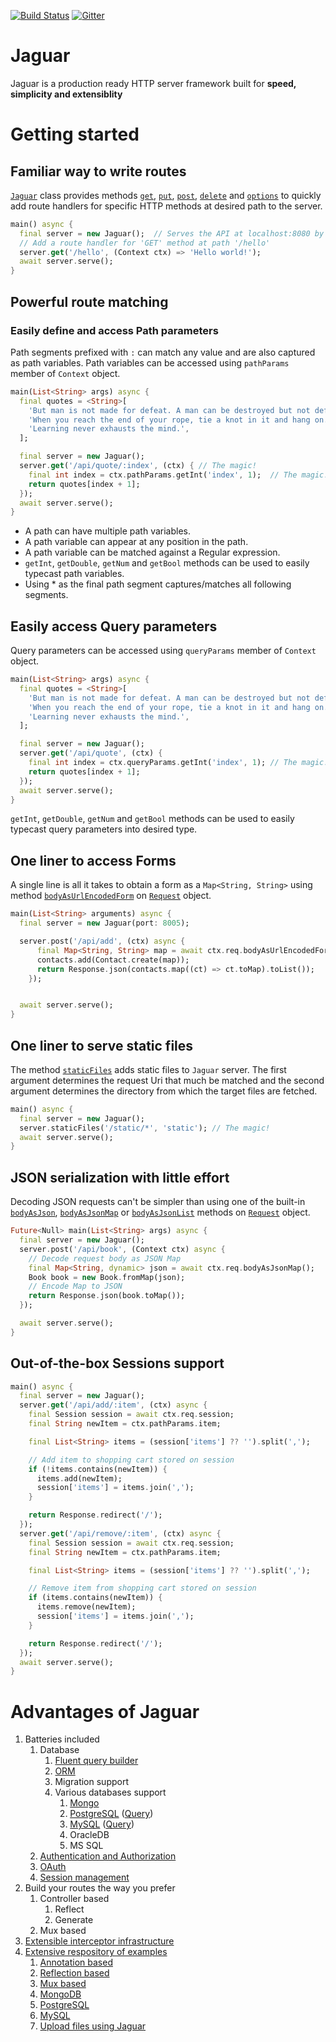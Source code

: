 [![Build Status](https://travis-ci.org/Jaguar-dart/jaguar.svg?branch=master)](https://travis-ci.org/Jaguar-dart/jaguar)
[![Gitter](https://img.shields.io/gitter/room/nwjs/nw.js.svg)](https://gitter.im/jaguar_dart/jaguar)

# Jaguar

Jaguar is a production ready HTTP server framework built for **speed, simplicity and extensiblity**

# Getting started

## Familiar way to write routes

[`Jaguar`][Doc::Jaguar] class provides methods [`get`][Doc::Jaguar::get], [`put`][Doc::Jaguar::put], [`post`][Doc::Jaguar::post], 
[`delete`][Doc::Jaguar::delete] and [`options`][Doc::Jaguar::options] to quickly add route handlers for specific HTTP methods at 
desired path to the server.

```dart
main() async {
  final server = new Jaguar();  // Serves the API at localhost:8080 by default
  // Add a route handler for 'GET' method at path '/hello'
  server.get('/hello', (Context ctx) => 'Hello world!');
  await server.serve();
}
```

## Powerful route matching

### Easily define and access Path parameters

Path segments prefixed with `:` can match any value and are also captured as path variables. Path variables can be accessed
using `pathParams` member of `Context` object.

```dart
main(List<String> args) async {
  final quotes = <String>[
    'But man is not made for defeat. A man can be destroyed but not defeated.',
    'When you reach the end of your rope, tie a knot in it and hang on.',
    'Learning never exhausts the mind.',
  ];

  final server = new Jaguar();
  server.get('/api/quote/:index', (ctx) { // The magic!
    final int index = ctx.pathParams.getInt('index', 1);  // The magic!
    return quotes[index + 1];
  });
  await server.serve();
}
```

+ A path can have multiple path variables.
+ A path variable can appear at any position in the path.
+ A path variable can be matched against a Regular expression.
+ `getInt`, `getDouble`, `getNum` and `getBool` methods can be used to easily typecast path variables.
+ Using * as the final path segment captures/matches all following segments.

## Easily access Query parameters

Query parameters can be accessed using `queryParams` member of `Context` object.

```dart
main(List<String> args) async {
  final quotes = <String>[
    'But man is not made for defeat. A man can be destroyed but not defeated.',
    'When you reach the end of your rope, tie a knot in it and hang on.',
    'Learning never exhausts the mind.',
  ];

  final server = new Jaguar();
  server.get('/api/quote', (ctx) {
    final int index = ctx.queryParams.getInt('index', 1); // The magic!
    return quotes[index + 1];
  });
  await server.serve();
}
```

`getInt`, `getDouble`, `getNum` and `getBool` methods can be used to easily typecast query parameters into desired type.

## One liner to access Forms

A single line is all it takes to obtain a form as a `Map<String, String>` using method [`bodyAsUrlEncodedForm`][Doc::Request::bodyAsUrlEncodedForm] 
on [`Request`][Doc::Request] object.

```dart
main(List<String> arguments) async {
  final server = new Jaguar(port: 8005);

  server.post('/api/add', (ctx) async {
      final Map<String, String> map = await ctx.req.bodyAsUrlEncodedForm(); // The magic!
      contacts.add(Contact.create(map));
      return Response.json(contacts.map((ct) => ct.toMap).toList());
    });


  await server.serve();
}
```

## One liner to serve static files

The method [`staticFiles`][Doc::Jaguar::staticFiles] adds static files to `Jaguar` server. The first argument determines
the request Uri that much be matched and the second argument determines the directory from which the target files are fetched.

```dart
main() async {
  final server = new Jaguar();
  server.staticFiles('/static/*', 'static'); // The magic!
  await server.serve();
}
```

## JSON serialization with little effort

Decoding JSON requests can't be simpler than using one of the built-in [`bodyAsJson`][Doc::Request::bodyAsJson], 
[`bodyAsJsonMap`][Doc::Request::bodyAsJsonMap] or [`bodyAsJsonList`][Doc::Request::bodyAsJsonList] methods on 
[`Request`][Doc::Request] object.

```dart
Future<Null> main(List<String> args) async {
  final server = new Jaguar();
  server.post('/api/book', (Context ctx) async {
    // Decode request body as JSON Map
    final Map<String, dynamic> json = await ctx.req.bodyAsJsonMap();
    Book book = new Book.fromMap(json);
    // Encode Map to JSON
    return Response.json(book.toMap());
  });

  await server.serve();
}
```

## Out-of-the-box Sessions support

```dart
main() async {
  final server = new Jaguar();
  server.get('/api/add/:item', (ctx) async {
    final Session session = await ctx.req.session;
    final String newItem = ctx.pathParams.item;

    final List<String> items = (session['items'] ?? '').split(',');

    // Add item to shopping cart stored on session
    if (!items.contains(newItem)) {
      items.add(newItem);
      session['items'] = items.join(',');
    }

    return Response.redirect('/');
  });
  server.get('/api/remove/:item', (ctx) async {
    final Session session = await ctx.req.session;
    final String newItem = ctx.pathParams.item;

    final List<String> items = (session['items'] ?? '').split(',');

    // Remove item from shopping cart stored on session
    if (items.contains(newItem)) {
      items.remove(newItem);
      session['items'] = items.join(',');
    }

    return Response.redirect('/');
  });
  await server.serve();
}
```

# Advantages of Jaguar

1. Batteries included
    1. Database
        1. [Fluent query builder](https://github.com/Jaguar-dart/jaguar_query)
        2. [ORM](https://github.com/Jaguar-dart/jaguar_orm)
        3. Migration support
        3. Various databases support
            1. [Mongo](https://github.com/Jaguar-dart/jaguar_mongo)
            2. [PostgreSQL](https://github.com/Jaguar-dart/jaguar_postgresql) ([Query](https://github.com/Jaguar-dart/jaguar_query_postgresql))
            3. [MySQL](https://github.com/Jaguar-dart/jaguar_sqljocky) ([Query](https://github.com/Jaguar-dart/jaguar_query_sqljocky))
            4. OracleDB
            5. MS SQL
    3. [Authentication and Authorization](https://github.com/Jaguar-dart/jaguar_auth)
    4. [OAuth](https://github.com/Jaguar-dart/jaguar_oauth)
    5. [Session management](https://github.com/Jaguar-dart/jaguar_session)
2. Build your routes the way you prefer
    1. Controller based
        1. Reflect
        2. Generate
    2. Mux based
3. [Extensible interceptor infrastructure](https://github.com/Jaguar-dart/jaguar/wiki/Interceptor)
4. [Extensive respository of examples](https://github.com/Jaguar-examples)
    1. [Annotation based](https://github.com/jaguar-examples/boilerplate)
    2. [Reflection based](https://github.com/jaguar-examples/boilerplate_reflect)
    3. [Mux based](https://github.com/jaguar-examples/boilerplate_mux)
    4. [MongoDB](https://github.com/jaguar-examples/boilerplate_mongo)
    5. [PostgreSQL](https://github.com/jaguar-examples/boilerplate_postgresql)
    6. [MySQL](https://github.com/jaguar-examples/boilerplate_sqljocky)
    7. [Upload files using Jaguar](https://github.com/jaguar-examples/upload_file)

[Doc::Jaguar]: https://www.dartdocs.org/documentation/jaguar/latest/jaguar/Jaguar-class.html
[Doc::Jaguar::get]: https://www.dartdocs.org/documentation/jaguar/latest/jaguar/Muxable/get.html
[Doc::Jaguar::delete]: https://www.dartdocs.org/documentation/jaguar/latest/jaguar/Muxable/delete.html
[Doc::Jaguar::post]: https://www.dartdocs.org/documentation/jaguar/latest/jaguar/Muxable/post.html
[Doc::Jaguar::put]: https://www.dartdocs.org/documentation/jaguar/latest/jaguar/Muxable/put.html
[Doc::Jaguar::options]: https://www.dartdocs.org/documentation/jaguar/latest/jaguar/Muxable/options.html
[Doc::Jaguar::staticFiles]: https://www.dartdocs.org/documentation/jaguar/latest/jaguar/Muxable/staticFiles.html
[Doc::Request]: https://www.dartdocs.org/documentation/jaguar/latest/jaguar/Request-class.html
[Doc::Request::bodyAsJson]: https://www.dartdocs.org/documentation/jaguar/latest/jaguar/Request/bodyAsJson.html
[Doc::Request::bodyAsJsonMap]: https://www.dartdocs.org/documentation/jaguar/latest/jaguar/Request/bodyAsJsonMap.html
[Doc::Request::bodyAsJsonList]: https://www.dartdocs.org/documentation/jaguar/latest/jaguar/Request/bodyAsJsonList.html
[Doc::Request::bodyAsUrlEncodedForm]: https://www.dartdocs.org/documentation/jaguar/latest/jaguar/Request/bodyAsUrlEncodedForm.html